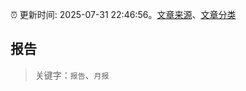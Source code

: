:alarm_clock: 更新时间: 2025-07-31 22:46:56。[文章来源](/README.md)、[文章分类](/TAGS.md)

## 报告


> 关键字：`报告`、`月报`



